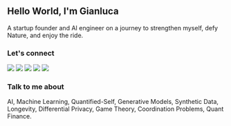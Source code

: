 ## Hello World, I'm Gianluca

A startup founder and AI engineer on a journey to strengthen myself, defy Nature, and enjoy the ride.
 
### Let's connect

[<img src="https://img.shields.io/badge/website-%230077B5.svg?&style=for-the-badge" />](https://gianluca.ai/)
[<img src="https://img.shields.io/badge/blog-%230077B5.svg?&style=for-the-badge" />](https://gianluca.ai/posts)
[<img src="https://img.shields.io/badge/linkedin-%230077B5.svg?&style=for-the-badge&logo=linkedin&logoColor=white" />](https://www.linkedin.com/in/gianluca-truda/)
[<img src="https://img.shields.io/badge/twitter-%230077B5.svg?&style=for-the-badge&logo=twitter&logoColor=white" />](https://twitter.com/QVagabond)
[<img src="https://img.shields.io/badge/github-%230077B5.svg?&style=for-the-badge&logo=github&logoColor=white" />](https://www.github.com/gianlucatruda) 

### Talk to me about

AI, Machine Learning, Quantified-Self, Generative Models, Synthetic Data, Longevity, Differential Privacy, Game Theory, Coordination Problems, Quant Finance.
